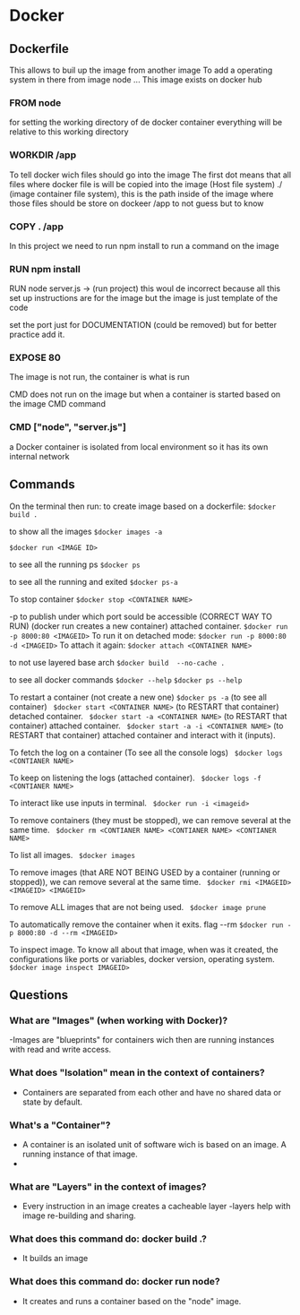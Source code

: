 # Docker

## Dockerfile
This allows to buil up the image from another image
To add a operating system in there
from image node ...
This image exists on docker hub
### FROM node

for setting the working directory of de docker container
everything will be relative to this working directory
### WORKDIR /app

To tell docker wich files should go into the image
 The first dot means that all files where docker file is will be copied into the image (Host file system)
 ./ (image container file system), this is the path inside of the image where those files should be store on dockeer
/app to not guess but to know
### COPY . /app

In this project we need to run npm install
to run a command on the image
###  RUN npm install

RUN node server.js -> (run project) this woul de incorrect because all this set up instructions are for the image
but the image is just template of the code

set the port just for DOCUMENTATION (could be removed) but for better practice add it.
### EXPOSE 80

The image is not run, the container is what is run

CMD does not run on the image but when a container is started based on the image
CMD command
### CMD ["node", "server.js"]

a Docker container is isolated from local environment so it has its own internal network

## Commands
On the terminal then run:
to create image based on a dockerfile:
` $docker build . `

to show all the images
` $docker images -a ` 

` $docker run <IMAGE ID> `

to see all the running ps
` $docker ps ` 

to see all the running and exited
` $docker ps-a ` 

To stop container
` $docker stop <CONTAINER NAME> `

 -p to publish under which port sould be accessible (CORRECT WAY TO RUN) (docker run creates a new container) attached container.
` $docker run -p 8000:80 <IMAGEID> `
To run it on detached mode:
` $docker run -p 8000:80 -d <IMAGEID> `
To attach it again:
` $docker attach <CONTAINER NAME> `

to not use layered base arch
` $docker build  --no-cache . `

to see all docker commands
` $docker --help `
` $docker ps --help `

To restart a container (not create a new one)
` $docker ps -a ` (to see all container)
` $docker start <CONTAINER NAME>` (to RESTART that container) detached container.
` $docker start -a <CONTAINER NAME>` (to RESTART that container) attached container.
` $docker start -a -i <CONTAINER NAME>` (to RESTART that container) attached container and interact with it (inputs).

To fetch the log on a container (To see all the console logs)
` $docker logs <CONTIANER NAME>`

To keep on listening the logs (attached container).
` $docker logs -f <CONTIANER NAME>`

To interact like use inputs in terminal.
` $docker run -i <imageid>`

To remove containers (they must be stopped), we can remove several at the same time.
` $docker rm <CONTIANER NAME> <CONTIANER NAME> <CONTIANER NAME>`

To list all images.
` $docker images`

To remove images (that ARE NOT BEING USED by a container (running or stopped)), we can remove several at the same time.
` $docker rmi <IMAGEID> <IMAGEID> <IMAGEID>`

To remove ALL images that are not being used.
` $docker image prune`

To automatically remove the container when it exits. flag --rm
` $docker run -p 8000:80 -d --rm <IMAGEID> `

To inspect image. To know all about that image, when was it created, the configurations like ports or variables, docker version, operating system.
` $docker image inspect IMAGEID> `

## Questions

### What are "Images" (when working with Docker)?
-Images are "blueprints" for containers wich then are running instances with read and write access.

### What does "Isolation" mean in the context of containers?
- Containers are separated from each other and have no shared data or state by default.

### What's a "Container"?
- A container is an isolated unit of software wich is based on an image. A running instance of that image.
- 
### What are "Layers" in the context of images?
- Every instruction in an image creates a cacheable layer -layers help with image re-building and sharing.

### What does this command do: docker build .? 
- It builds an image

### What does this command do: docker run node?
- It creates and runs a container based on the "node" image.
